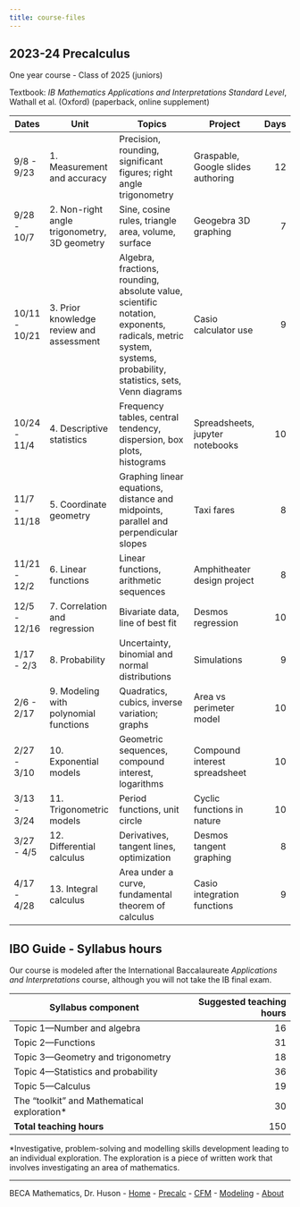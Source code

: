 ```yaml
---
title: course-files
---
```


## 2023-24 Precalculus

One year course - Class of 2025 (juniors)

Textbook: *IB Mathematics Applications and Interpretations Standard Level*, Wathall et al. (Oxford)
(paperback, online supplement)

Dates | Unit | Topics  | Project |  Days
---|---|---|---|---:|
9/8 - 9/23 | 1. Measurement and accuracy | Precision, rounding, significant figures; right angle trigonometry | Graspable, Google slides authoring | 12
9/28 - 10/7 | 2. Non-right angle trigonometry, 3D geometry | Sine, cosine rules, triangle area, volume, surface | Geogebra 3D graphing | 7
10/11 - 10/21 | 3. Prior knowledge review and assessment | Algebra, fractions, rounding, absolute value, scientific notation, exponents, radicals, metric system, systems, probability, statistics, sets, Venn diagrams | Casio calculator use | 9
10/24 - 11/4 | 4. Descriptive statistics | Frequency tables, central tendency, dispersion, box plots, histograms | Spreadsheets, jupyter notebooks | 10
11/7 - 11/18 | 5. Coordinate geometry | Graphing linear equations, distance and midpoints, parallel and perpendicular slopes | Taxi fares | 8
11/21 - 12/2 | 6. Linear functions | Linear functions, arithmetic sequences | Amphitheater design project | 8
12/5 - 12/16 | 7. Correlation and regression | Bivariate data, line of best fit | Desmos regression | 10
1/17 - 2/3 | 8. Probability | Uncertainty, binomial and normal distributions | Simulations | 9
2/6 - 2/17 | 9. Modeling with polynomial functions | Quadratics, cubics, inverse variation; graphs | Area vs perimeter model | 10
2/27 - 3/10 | 10. Exponential models | Geometric sequences, compound interest, logarithms | Compound interest spreadsheet | 10
3/13 - 3/24 | 11. Trigonometric models | Period functions, unit circle | Cyclic functions in nature | 10
3/27 - 4/5 | 12. Differential calculus | Derivatives, tangent lines, optimization | Desmos tangent graphing | 8
4/17 - 4/28 | 13. Integral calculus | Area under a curve, fundamental theorem of calculus | Casio integration functions | 9

## IBO Guide - Syllabus hours

Our course is modeled after the International Baccalaureate *Applications and Interpretations* course, although you will not take the IB final exam.

Syllabus component | Suggested teaching hours
---|---:|
Topic 1—Number and algebra | 16
Topic 2—Functions | 31
Topic 3—Geometry and trigonometry | 18
Topic 4—Statistics and probability | 36
Topic 5—Calculus | 19
The “toolkit” and Mathematical exploration* | 30
**Total teaching hours** | 150

*Investigative, problem-solving and modelling skills development leading to an individual exploration. The exploration is a piece of written work that involves investigating an area of mathematics.

---
BECA Mathematics, Dr. Huson - [Home](https://math.huson.com/) - [Precalc](../precalc) - [CFM](../cfm) - [Modeling](../modeling) - [About](https://math.huson.com/Contact)
